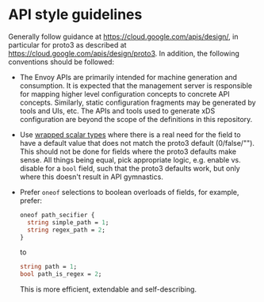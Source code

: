 # API style guidelines

Generally follow guidance at https://cloud.google.com/apis/design/, in
particular for proto3 as described at
https://cloud.google.com/apis/design/proto3. In addition, the following
conventions should be followed:

* The Envoy APIs are primarily intended for machine generation and consumption.
  It is expected that the management server is responsible for mapping higher
  level configuration concepts to concrete API concepts. Similarly, static configuration
  fragments may be generated by tools and UIs, etc. The APIs and tools used
  to generate xDS configuration are beyond the scope of the definitions in this
  repository.

* Use [wrapped scalar
  types](https://github.com/google/protobuf/blob/master/src/google/protobuf/wrappers.proto)
  where there is a real need for the field to have a default value that does not
  match the proto3 default (0/false/""). This should not be done for fields
  where the proto3 defaults make sense. All things being equal, pick appropriate
  logic, e.g.  enable vs. disable for a `bool` field, such that the proto3
  defaults work, but only where this doesn't result in API gymnastics.

* Prefer `oneof` selections to boolean overloads of fields, for example, prefer:

  ```proto
  oneof path_secifier {
    string simple_path = 1;
    string regex_path = 2;
  }
  ```

  to

  ```proto
  string path = 1;
  bool path_is_regex = 2;
  ```

  This is more efficient, extendable and self-describing.
